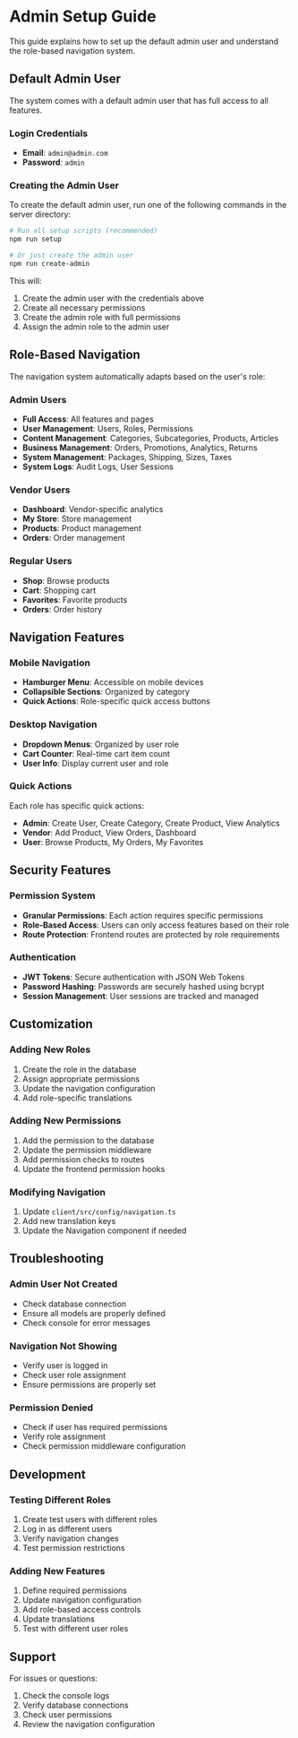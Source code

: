 # Admin Setup Guide

This guide explains how to set up the default admin user and understand the role-based navigation system.

## Default Admin User

The system comes with a default admin user that has full access to all features.

### Login Credentials
- **Email**: `admin@admin.com`
- **Password**: `admin`

### Creating the Admin User

To create the default admin user, run one of the following commands in the server directory:

```bash
# Run all setup scripts (recommended)
npm run setup

# Or just create the admin user
npm run create-admin
```

This will:
1. Create the admin user with the credentials above
2. Create all necessary permissions
3. Create the admin role with full permissions
4. Assign the admin role to the admin user

## Role-Based Navigation

The navigation system automatically adapts based on the user's role:

### Admin Users
- **Full Access**: All features and pages
- **User Management**: Users, Roles, Permissions
- **Content Management**: Categories, Subcategories, Products, Articles
- **Business Management**: Orders, Promotions, Analytics, Returns
- **System Management**: Packages, Shipping, Sizes, Taxes
- **System Logs**: Audit Logs, User Sessions

### Vendor Users
- **Dashboard**: Vendor-specific analytics
- **My Store**: Store management
- **Products**: Product management
- **Orders**: Order management

### Regular Users
- **Shop**: Browse products
- **Cart**: Shopping cart
- **Favorites**: Favorite products
- **Orders**: Order history

## Navigation Features

### Mobile Navigation
- **Hamburger Menu**: Accessible on mobile devices
- **Collapsible Sections**: Organized by category
- **Quick Actions**: Role-specific quick access buttons

### Desktop Navigation
- **Dropdown Menus**: Organized by user role
- **Cart Counter**: Real-time cart item count
- **User Info**: Display current user and role

### Quick Actions
Each role has specific quick actions:
- **Admin**: Create User, Create Category, Create Product, View Analytics
- **Vendor**: Add Product, View Orders, Dashboard
- **User**: Browse Products, My Orders, My Favorites

## Security Features

### Permission System
- **Granular Permissions**: Each action requires specific permissions
- **Role-Based Access**: Users can only access features based on their role
- **Route Protection**: Frontend routes are protected by role requirements

### Authentication
- **JWT Tokens**: Secure authentication with JSON Web Tokens
- **Password Hashing**: Passwords are securely hashed using bcrypt
- **Session Management**: User sessions are tracked and managed

## Customization

### Adding New Roles
1. Create the role in the database
2. Assign appropriate permissions
3. Update the navigation configuration
4. Add role-specific translations

### Adding New Permissions
1. Add the permission to the database
2. Update the permission middleware
3. Add permission checks to routes
4. Update the frontend permission hooks

### Modifying Navigation
1. Update `client/src/config/navigation.ts`
2. Add new translation keys
3. Update the Navigation component if needed

## Troubleshooting

### Admin User Not Created
- Check database connection
- Ensure all models are properly defined
- Check console for error messages

### Navigation Not Showing
- Verify user is logged in
- Check user role assignment
- Ensure permissions are properly set

### Permission Denied
- Check if user has required permissions
- Verify role assignment
- Check permission middleware configuration

## Development

### Testing Different Roles
1. Create test users with different roles
2. Log in as different users
3. Verify navigation changes
4. Test permission restrictions

### Adding New Features
1. Define required permissions
2. Update navigation configuration
3. Add role-based access controls
4. Update translations
5. Test with different user roles

## Support

For issues or questions:
1. Check the console logs
2. Verify database connections
3. Check user permissions
4. Review the navigation configuration
